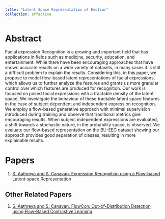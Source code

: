 ```yaml
---
title: "Latent Space Representation of Emotion"
collection: affective
---
```


# Abstract
Facial expression Recognition is a growing and important field that has applications in fields such as medicine, security, education, and entertainment. While there have been encouraging approaches that have shown accurate results on a wide variety of datasets, in many cases it is still a difficult problem to explain the results. Considering this, in this paper, we propose to model flow-based latent representations of facial expressions, which allows us to further analyze the features and grants us more granular control over which features are produced for recognition. Our work is focused on posed facial expressions with a tractable density of the latent space. We investigate the behaviour of these tractable latent space features in the case of subject dependent and independent expression recognition. We employ a flow-based generative approach with minimal supervision introduced during training and observe that traditional metrics give encouraging results. When subject independent expressions are evaluated, a shift towards a stochastic nature, in the probability space, is observed. We evaluate our flow-based representation on the BU-EEG dataset showing our approach provides good separation of classes, resulting in more explainable results.

# Papers
1. [S. Aathreya and S. Canavan. Expression Recognition using a Flow-based Latent-space Representation](/files/AMAR2022.pdf)

## Other Related Papers
1. [S. Aathreya and S. Canavan. FlowCon: Out-of-Distribution Detection using Flow-Based Contrastive Learning](https://arxiv.org/abs/2407.03489)